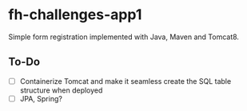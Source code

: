 # fh-challenges-app1

Simple form registration implemented with Java, Maven and Tomcat8.

## To-Do
- [ ] Containerize Tomcat and make it seamless create the SQL table structure when deployed
- [ ] JPA, Spring?
